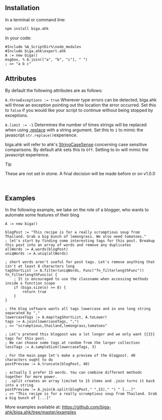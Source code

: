 ## Installation

In a terminal or command line:

```bash
npm install biga.ahk
```

In your code:

```autohotkey
#Include %A_ScriptDir%\node_modules
#Include biga.ahk\export.ahk
A := new biga()
msgbox, % A.join(["a", "b", "c"], " ")
; => "a b c"
```

## Attributes

By default the following attributes are as follows:

`A.throwExceptions := true`
Wherever type errors can be detected, biga.ahk will throw an exception pointing out the location the error occurred. Set this to `false` if you would like your script to continue without being stopped by exceptions.

`A.limit := -1`
Determines the number of times strings will be replaced when using [.replace](#replace) with a string argument. Set this to `1` to mimic the javascript `str.replace()`experience.

biga.ahk will refer to ahk's [StringCaseSense](StringCaseSense) concerning case sensitive comparisons. By default ahk sets this to `Off`. Setting to `On` will mimic the javascript experience.

> [!Tip]
> These are not set in stone. A final decision will be made before or on v1.0.0

<br>

## Examples

In the following example, we take on the role of a blogger, who wants to automate some features of their blog

```autohotkey
A := new biga()

blogPost := "This recipe is for a really scrumptious soup from Thailand. Grab a big bunch of lemongrass. We also need tomatoes."
; let's start by finding some interesting tags for this post. Breakup this post into an array of words and remove any duplicates
allWords := A.words(blogPost)
uniqWords := A.uniq(allWords)

; short words aren't useful for post tags. Let's remove anything that isn't at least 8 characters long
tagShortList := A.filter(uniqWords, Func("fn_filterlengthFunc"))
fn_filterlengthFunc(o) {
	; It is encouraged to use the classname when accessing methods inside a function scope
	if (biga.size(o) >= 8) {
		return true
	}
}

; the blog software wants all tags lowercase and in one long string separated by ","
lowercaseTags := A.map(tagShortList, A.toLower)
tags := A.join(lowercaseTags, ",")
; => "scrumptious,thailand,lemongrass,tomatoes"

; Let's pretend this blogpost was a lot longer and we only want {{3}} tags for this post.
; We can choose some tags at random from the larger collection
lessTags := A.sampleSize(lowercaseTags, 3)

; For the main page let's make a preview of the blogpost. 40 characters ought to do
postPreview := A.truncate(blogPost, 40)

; actually I prefer 15 words. You can combine different methods together for more power.
; .split creates an array limited to 15 items and .join turns it back into a string
postPreview := A.join(A.split(blogPost," ",15)," ") " [...]"
; => "This recipe is for a really scrumptious soup from Thailand. Grab a big bunch of [...]"
```

More examples available at: https://github.com/biga-ahk/biga.ahk/tree/master/examples
